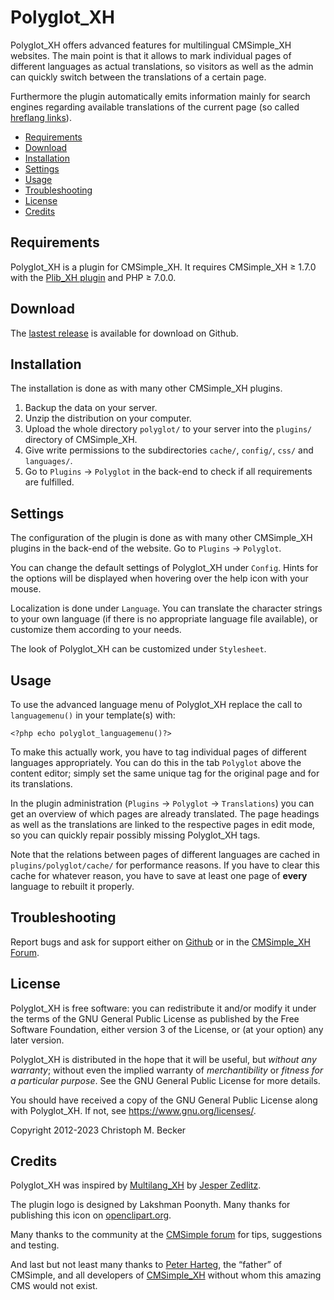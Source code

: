 # Polyglot_XH

Polyglot_XH offers advanced features for multilingual CMSimple_XH websites.
The main point is that it allows to mark individual pages of different languages
as actual translations, so visitors as well as the admin can quickly switch
between the translations of a certain page.

Furthermore the plugin automatically emits information mainly for search
engines regarding available translations of the current page (so called
[hreflang links](https://support.google.com/webmasters/answer/189077?hl=en)).

- [Requirements](#requirements)
- [Download](#download)
- [Installation](#installation)
- [Settings](#settings)
- [Usage](#usage)
- [Troubleshooting](#troubleshooting)
- [License](#license)
- [Credits](#credits)

## Requirements

Polyglot_XH is a plugin for CMSimple_XH.
It requires CMSimple_XH ≥ 1.7.0 with the [Plib_XH plugin](https://github.com/cmb69/plib_xh)
and PHP ≥ 7.0.0.

## Download

The [lastest release](https://github.com/cmb69/polyglot_xh/releases/latest)
is available for download on Github.

## Installation

The installation is done as with many other CMSimple_XH plugins.

1. Backup the data on your server.
1. Unzip the distribution on your computer.
1. Upload the whole directory `polyglot/` to your server into
   the `plugins/` directory of CMSimple_XH.
1. Give write permissions to the subdirectories `cache/`, `config/`, `css/` and
   `languages/`.
1. Go to `Plugins` → `Polyglot` in the back-end
   to check if all requirements are fulfilled.

## Settings

The configuration of the plugin  is done as with many other CMSimple_XH plugins
in the back-end of the website. Go to `Plugins` → `Polyglot`.

You can change the default settings of Polyglot_XH under `Config`. Hints for
the options will be displayed when hovering over the help icon with your
mouse.

Localization is done under `Language`. You can translate the character
strings to your own language (if there is no appropriate language file
available), or customize them according to your needs.

The look of Polyglot_XH can be customized under `Stylesheet`.

## Usage

To use the advanced language menu of Polyglot_XH replace the call to
`languagemenu()` in your template(s) with:

    <?php echo polyglot_languagemenu()?>

To make this actually work, you have to tag individual pages of different
languages appropriately. You can do this in the tab `Polyglot` above the
content editor; simply set the same unique tag for the original page and for its
translations.

In the plugin administration (`Plugins` → `Polyglot` → `Translations`)
you can get an overview of which pages are already translated. The page headings
as well as the translations are linked to the respective pages in edit mode, so
you can quickly repair possibly missing Polyglot_XH tags.

Note that the relations between pages of different languages are cached in
`plugins/polyglot/cache/` for performance reasons. If you have to clear this
cache for whatever reason, you have to save at least one page of **every**
language to rebuilt it properly.

## Troubleshooting

Report bugs and ask for support either on
[Github](https://github.com/cmb69/polyglot_xh/issues)
or in the [CMSimple_XH Forum](https://cmsimpleforum.com/).

## License

Polyglot_XH is free software: you can redistribute it and/or modify
it under the terms of the GNU General Public License as published by
the Free Software Foundation, either version 3 of the License, or
(at your option) any later version.

Polyglot_XH is distributed in the hope that it will be useful,
but *without any warranty*; without even the implied warranty of
*merchantibility* or *fitness for a particular purpose*. See the
GNU General Public License for more details.

You should have received a copy of the GNU General Public License
along with Polyglot_XH.  If not, see <https://www.gnu.org/licenses/>.

Copyright 2012-2023 Christoph M. Becker

## Credits

Polyglot_XH was inspired by
[Multilang_XH](http://cmsimplewiki-com.keil-portal.de/doku.php?id=plugins:multilang_xh)
by [Jesper Zedlitz](https://www.zedlitz.de/).

The plugin logo is designed by Lakshman Poonyth.
Many thanks for publishing this icon on
[openclipart.org](https://openclipart.org/detail/13039/globe-of-flags-by-anonymous-13039).

Many thanks to the community at the
[CMSimple forum](https://www.cmsimpleforum.com/) for tips, suggestions and testing.

And last but not least many thanks to [Peter Harteg](https://harteg.dk/),
the “father” of CMSimple, and all developers of
[CMSimple_XH](https://www.cmsimple-xh.org/) without whom this amazing CMS
would not exist.
